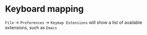 Keyboard mapping
================

`File` → `Preferences` → `Keymap Extensions`   will show a list of available extensions, such as `Emacs`


